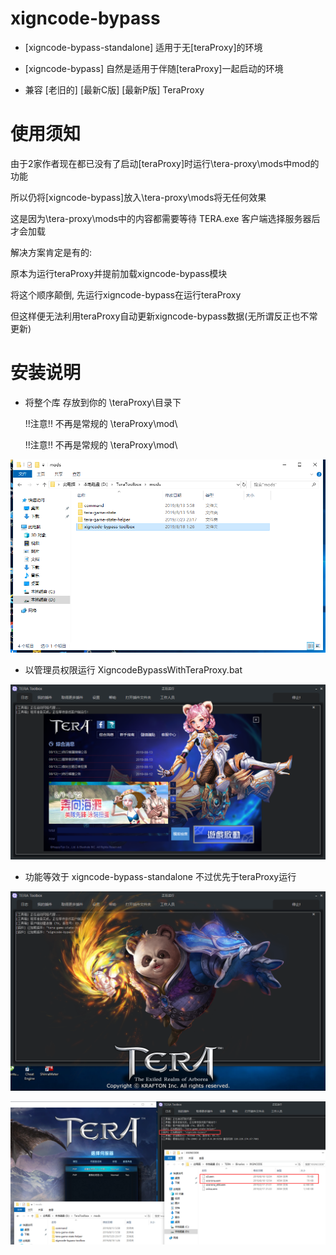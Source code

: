 # xigncode-bypass

- [xigncode-bypass-standalone] 适用于无[teraProxy]的环境

- [xigncode-bypass] 自然是适用于伴随[teraProxy]一起启动的环境

- 兼容 [老旧的] [最新C版] [最新P版] TeraProxy

# 使用须知

由于2家作者现在都已没有了启动[teraProxy]时运行\tera-proxy\mods中mod的功能

所以仍将[xigncode-bypass]放入\tera-proxy\mods将无任何效果

这是因为\tera-proxy\mods中的内容都需要等待 TERA.exe 客户端选择服务器后才会加载

解决方案肯定是有的:

原本为运行teraProxy并提前加载xigncode-bypass模块

将这个顺序颠倒, 先运行xigncode-bypass在运行teraProxy

但这样便无法利用teraProxy自动更新xigncode-bypass数据(无所谓反正也不常更新)

# 安装说明

- 将整个库 存放到你的 \teraProxy\目录下

  !!注意!! 不再是常规的 \teraProxy\mod\

  !!注意!! 不再是常规的 \teraProxy\mod\

![screenshot](https://github.com/zc149352394/xigncode-bypass/blob/master/screenshot/01.png)

- 以管理员权限运行 XigncodeBypassWithTeraProxy.bat

![screenshot](https://github.com/zc149352394/xigncode-bypass/blob/master/screenshot/02.png)

- 功能等效于 xigncode-bypass-standalone 不过优先于teraProxy运行

![screenshot](https://github.com/zc149352394/xigncode-bypass/blob/master/screenshot/03.png)

![screenshot](https://github.com/zc149352394/xigncode-bypass/blob/master/screenshot/04.png)
